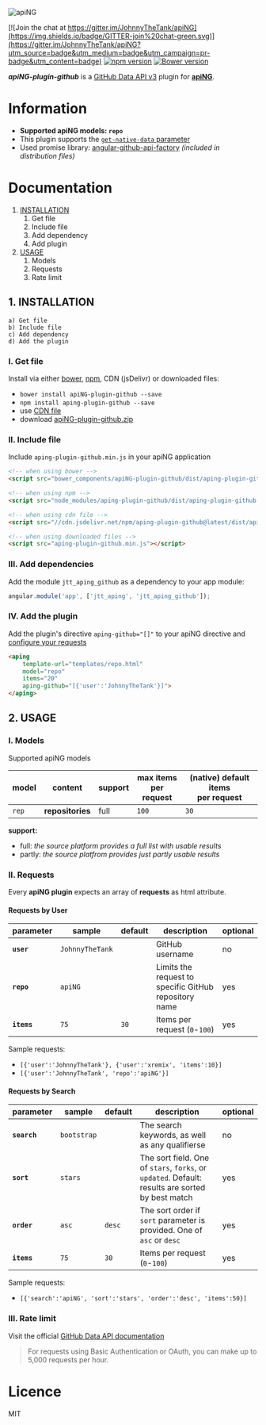 [logo]: http://aping.io/logo/320/aping-plugin.png "apiNG Plugin"
![apiNG][logo]

[![Join the chat at https://gitter.im/JohnnyTheTank/apiNG](https://img.shields.io/badge/GITTER-join%20chat-green.svg)](https://gitter.im/JohnnyTheTank/apiNG?utm_source=badge&utm_medium=badge&utm_campaign=pr-badge&utm_content=badge)
[![npm version](https://badge.fury.io/js/aping-plugin-github.svg)](https://badge.fury.io/js/aping-plugin-github)
[![Bower version](https://badge.fury.io/bo/apiNG-plugin-github.svg)](https://badge.fury.io/bo/apiNG-plugin-github)

**_apiNG-plugin-github_** is a [GitHub Data API v3](https://developer.github.com/v3/) plugin for [**apiNG**](https://github.com/JohnnyTheTank/apiNG).

# Information
* **Supported apiNG models: `repo`**
* This plugin supports the [`get-native-data` parameter](https://aping.readme.io/docs/advanced#parameters)
* Used promise library: [angular-github-api-factory](https://github.com/JohnnyTheTank/angular-github-api-factory) _(included in distribution files)_

# Documentation

1. [INSTALLATION](#1-installation)
    1. Get file
    2. Include file
    3. Add dependency
    4. Add plugin
2. [USAGE](#3-usage)
    1. Models
    2. Requests
    3. Rate limit

## 1. INSTALLATION
    a) Get file
    b) Include file
    c) Add dependency
    d) Add the plugin

### I. Get file
Install via either [bower](http://bower.io/), [npm](https://www.npmjs.com/), CDN (jsDelivr) or downloaded files:

* `bower install apiNG-plugin-github --save`
* `npm install aping-plugin-github --save`
* use [CDN file](https://www.jsdelivr.com/projects/aping.plugin-github)
* download [apiNG-plugin-github.zip](https://github.com/JohnnyTheTank/apiNG-plugin-github/zipball/master)

### II. Include file
Include `aping-plugin-github.min.js` in your apiNG application

```html
<!-- when using bower -->
<script src="bower_components/apiNG-plugin-github/dist/aping-plugin-github.min.js"></script>

<!-- when using npm -->
<script src="node_modules/aping-plugin-github/dist/aping-plugin-github.min.js"></script>

<!-- when using cdn file -->
<script src="//cdn.jsdelivr.net/npm/aping-plugin-github@latest/dist/aping-plugin-github.min.js"></script>

<!-- when using downloaded files -->
<script src="aping-plugin-github.min.js"></script>
```

### III. Add dependencies
Add the module `jtt_aping_github` as a dependency to your app module:
```js
angular.module('app', ['jtt_aping', 'jtt_aping_github']);
```

### IV. Add the plugin
Add the plugin's directive `aping-github="[]"` to your apiNG directive and [configure your requests](#ii-requests)
```html
<aping
    template-url="templates/repo.html"
    model="repo"
    items="20"
    aping-github="[{'user':'JohnnyTheTank'}]">
</aping>
```

## 2. USAGE

### I. Models
Supported apiNG models

|  model   | content | support | max items<br>per request | (native) default items<br>per request |
|----------|---------|---------|--------|---------|
| `rep` | **repositories** | full    | `100`   | `30`   |

**support:**
* full: _the source platform provides a full list with usable results_ <br>
* partly: _the source platfrom provides just partly usable results_


### II. Requests
Every **apiNG plugin** expects an array of **requests** as html attribute.


#### Requests by User
|  parameter  | sample | default | description | optional |
|----------|---------|---------|---------|---------|
| **`user`** | `JohnnyTheTank` |  | GitHub username | no |
| **`repo`** | `apiNG` |  | Limits the request to specific GitHub repository name | yes |
| **`items`**  | `75` | `30` | Items per request (`0`-`100`) |  yes  |

Sample requests:
* `[{'user':'JohnnyTheTank'}, {'user':'xremix', 'items':10}]`
* `[{'user':'JohnnyTheTank', 'repo':'apiNG'}]`

#### Requests by Search
|  parameter  | sample | default | description | optional |
|----------|---------|---------|---------|---------|
| **`search`** | `bootstrap` |  | The search keywords, as well as any qualifierse | no |
| **`sort`** | `stars` |  | The sort field. One of `stars`, `forks`, or `updated`. Default: results are sorted by best match | yes |
| **`order`** | `asc` | `desc` | The sort order if `sort` parameter is provided. One of `asc` or `desc` | yes |
| **`items`**  | `75` | `30` | Items per request (`0`-`100`) |  yes  |

Sample requests:
* `[{'search':'apiNG', 'sort':'stars', 'order':'desc', 'items':50}]`

### III. Rate limit
Visit the official [GitHub Data API documentation](https://developer.github.com/v3/#rate-limiting)
> For requests using Basic Authentication or OAuth, you can make up to 5,000 requests per hour.

# Licence
MIT


